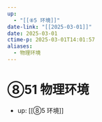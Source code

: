 ```yaml
---
up:
  - "[[⑧5 环境]]"
date-link: "[[2025-03-01]]"
date: 2025-03-01
ctime-p: 2025-03-01T14:01:57
aliases:
  - 物理环境
---
```


# ⑧51 物理环境

- up: [[⑧5 环境]]
